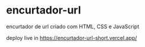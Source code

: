 # encurtador-url
encurtador de url criado com HTML, CSS e JavaScript

deploy live in https://encurtador-url-short.vercel.app/
